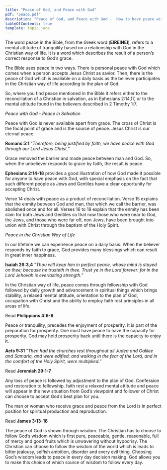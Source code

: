 ```yaml
---
title: "Peace of God, and Peace with God"
pdf: "peace.pdf"
description: "Peace of God, and Peace with God -  How to have peace with God and the peace of God. One of the important stability doctrines and Biblical treatments for depression."
tableOfContents: true
template: topic.jade
---
```


The word peace in the Bible, from the Greek word (**EIREINEI**), refers to a mental attitude of tranquility based on a relationship with God in the Christian way of life. It is a word which describes the result of a person’s correct response to God’s grace.

The Bible uses peace in two ways. There is personal peace with God which comes when a person accepts Jesus Christ as savior. Then, there is the peace of God which is available on a daily basis as the believer participates in the Christian way of life according to the plan of God.

So, where you find peace mentioned in the Bible it refers either to the 
reconciliation of a Christian in salvation, as in Ephesians 2:14,17, or
to the mental attitude found in the believers described in 2 Timothy
1:7.

*_Peace with God - Peace in Salvation_*

Peace with God is never available apart from grace. The cross of Christ is the focal point of grace and is the source of peace. Jesus Christ is our eternal peace.

**Romans 5:1** “_Therefore, being justified by faith, we have peace with God through our Lord Jesus Christ._”

Grace removed the barrier and made peace between man and God. So, when the unbeliever responds to grace by faith, the result is peace.

**Ephesians 2:14-18** provides a good illustration of how God made it possible for anyone to have peace with God, with special emphasis on the fact that such different people as Jews and Gentiles have a clear opportunity for accepting Christ.

Verse 14 deals with peace as a product of reconciliation. Verse 15 explains that the enmity between God and man, that which we call the barrier, was abolished once and for all. Verses 16 to 18 explain that the enmity has been slain for both Jews and Gentiles so that now those who were near to God, the Jews, and those who were far off, non Jews, have been brought into union with Christ through the baptism of the Holy
Spirit.

*_Peace in the Christian Way of Life_*

In our lifetime we can experience peace on a daily basis. When the believer responds by faith to grace, God provides many blessings which can result in great inner happiness.

**Isaiah 26:3,4** “_Thou wilt keep him in perfect peace, whose mind is stayed on thee; because he trusteth in thee. Trust ye in the Lord forever: for in the Lord Jehovah is everlasting strength._”

In the Christian way of life, peace comes through fellowship with God followed by daily growth and advancement in spiritual things which brings stability, a relaxed mental attitude, orientation to the plan of God, occupation with Christ and the ability to employ faith rest principles in all areas of life.

Read **Philippians 4:6-9**

Peace or tranquility, precedes the enjoyment of prosperity. It is part of the preparation for prosperity. One must have peace to have the capacity for prosperity. God may hold prosperity back until there is the capacity to enjoy it.

**Acts 9:31** “_Then had the churches rest throughout all Judea and Galilee and Samaria, and were edified; and walking in the fear of the Lord, and in the comfort of the Holy Spirit, were multiplied._”

Read **Jeremiah 29:1-7**

Any loss of peace is followed by adjustment to the plan of God. Confession and restoration to fellowship, faith rest a relaxed mental attitude and peace will appear in the new situation from God’s viewpoint and follower of Christ can choose to accept God’s best plan for you.

The man or woman who receive grace and peace from the Lord is in perfect position for spiritual production and reproduction.

Read **James 3:13-18**

The peace of God is shown through wisdom. The Christian has to choose to follow God’s wisdom which is first pure, peaceable, gentle, reasonable, full of mercy and good fruits which is unwavering without hypocrisy. The Christian can choose to follow the wisdom of the world which is leads to bitter jealousy, selfish ambition, disorder and every evil thing. Choosing God’s wisdom leads to peace in every day decision making. God allows you to make this choice of which source of wisdom to follow every day.

